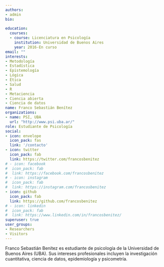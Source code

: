 ```yaml
---
authors:
- admin
bio:
  
education:
  courses:
  - course: Licenciatura en Psicología
    institution: Universidad de Buenos Aires
    year: 2016-En curso
email: ""
interests:
- Metodología
- Estadística
- Epistemología
- Lógica
- Ética
- Salud
- R
- Metaciencia
- Ciencia abierta
- Ciencia de datos
name: Franco Sebastián Benítez
organizations:
- name: PSI, UBA
  url: "http://www.psi.uba.ar/"
role: Estudiante de Psicología
social:
- icon: envelope
  icon_pack: fas
  link: '/contacto'
- icon: twitter
  icon_pack: fab
  link: https://twitter.com/francosbenitez
# - icon: facebook
#  icon_pack: fab
#  link: https://facebook.com/francosbenitez
# - icon: instagram
#  icon_pack: fab
#  link: https://instagram.com/francosbenitez
- icon: github
  icon_pack: fab
  link: https://github.com/francosbenitez
# - icon: linkedin
#  icon_pack: fab
#  link: https://www.linkedin.com/in/francosbenitez/
superuser: true
user_groups:
- Researchers
- Visitors
---
```


Franco Sebastián Benítez es estudiante de psicología de la Universidad de Buenos Aires (UBA). Sus intereses profesionales incluyen la investigación cuantitativa, ciencia de datos, epidemiología y psicometría.